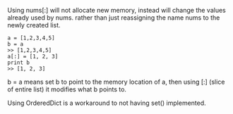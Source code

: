 Using nums[:] will not allocate new memory, instead will change the values already used by nums. rather than just reassigning the name nums to the newly created list.

```
a = [1,2,3,4,5]
b = a
>> [1,2,3,4,5]
a[:] = [1, 2, 3]
print b 
>> [1, 2, 3]
```

b = a means set b to point to the memory location of a, then using [:] (slice of entire list) it modifies what b points to.

Using OrderedDict is a workaround to not having set() implemented.
